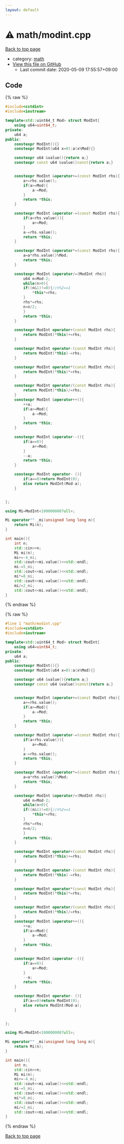 ```yaml
---
layout: default
---
```


<!-- mathjax config similar to math.stackexchange -->
<script type="text/javascript" async
  src="https://cdnjs.cloudflare.com/ajax/libs/mathjax/2.7.5/MathJax.js?config=TeX-MML-AM_CHTML">
</script>
<script type="text/x-mathjax-config">
  MathJax.Hub.Config({
    TeX: { equationNumbers: { autoNumber: "AMS" }},
    tex2jax: {
      inlineMath: [ ['$','$'] ],
      processEscapes: true
    },
    "HTML-CSS": { matchFontHeight: false },
    displayAlign: "left",
    displayIndent: "2em"
  });
</script>

<script type="text/javascript" src="https://cdnjs.cloudflare.com/ajax/libs/jquery/3.4.1/jquery.min.js"></script>
<script src="https://cdn.jsdelivr.net/npm/jquery-balloon-js@1.1.2/jquery.balloon.min.js" integrity="sha256-ZEYs9VrgAeNuPvs15E39OsyOJaIkXEEt10fzxJ20+2I=" crossorigin="anonymous"></script>
<script type="text/javascript" src="../../assets/js/copy-button.js"></script>
<link rel="stylesheet" href="../../assets/css/copy-button.css" />


# :warning: math/modint.cpp

<a href="../../index.html">Back to top page</a>

* category: <a href="../../index.html#7e676e9e663beb40fd133f5ee24487c2">math</a>
* <a href="{{ site.github.repository_url }}/blob/master/math/modint.cpp">View this file on GitHub</a>
    - Last commit date: 2020-05-09 17:55:57+09:00




## Code

<a id="unbundled"></a>
{% raw %}
```cpp
#include<cstdint>
#include<iostream>

template<std::uint64_t Mod> struct ModInt{
    using u64=uint64_t;
private:
    u64 a;
public:
    constexpr ModInt(){}
    constexpr ModInt(u64 x=0):a(x%Mod){}

    constexpr u64 &value(){return a;}
    constexpr const u64 &value()const{return a;}


    constexpr ModInt &operator+=(const ModInt rhs){
        a+=rhs.value();
        if(a>=Mod){
            a-=Mod;
        }
        return *this;
    }

    constexpr ModInt &operator-=(const ModInt rhs){
        if(a<rhs.value()){
            a+=Mod;
        }
        a-=rhs.value();
        return *this;
    }

    constexpr ModInt &operator*=(const ModInt rhs){
        a=a*rhs.value()%Mod;
        return *this;
    }

    constexpr ModInt &operator/=(ModInt rhs){
        u64 n=Mod-2;
        while(n>0){
        if((n&1)!=0){//n%2==1
            *this*=rhs;
        }
        rhs*=rhs;
        n=n/2;
        }
        return *this;
    }

    constexpr ModInt operator+(const ModInt rhs){
        return ModInt(*this)+=rhs;
    }

    constexpr ModInt operator-(const ModInt rhs){
        return ModInt(*this)-=rhs;
    }

    constexpr ModInt operator*(const ModInt rhs){
        return ModInt(*this)*=rhs;
    }

    constexpr ModInt operator/(const ModInt rhs){
        return ModInt(*this)/=rhs;
    }
    constexpr ModInt &operator++(){
        ++a;
        if(a>=Mod){
            a-=Mod;
        }
        return *this;
    }

    constexpr ModInt &operator--(){
        if(a==0){
            a+=Mod;
        }
        --a;
        return *this;
    }

    constexpr ModInt operator- (){
        if(a==0)return ModInt(0);
        else return ModInt(Mod-a);
    }


};

using Mi=ModInt<1000000007ull>;

Mi operator"" _mi(unsigned long long n){
    return Mi(n);
}

int main(){
    int n;
    std::cin>>n;
    Mi mi(n);
    mi+=-4_mi;
    std::cout<<mi.value()<<std::endl;
    mi-=5_mi;
    std::cout<<mi.value()<<std::endl;
    mi*=8_mi;
    std::cout<<mi.value()<<std::endl;
    mi/=2_mi;
    std::cout<<mi.value()<<std::endl;
}

```
{% endraw %}

<a id="bundled"></a>
{% raw %}
```cpp
#line 1 "math/modint.cpp"
#include<cstdint>
#include<iostream>

template<std::uint64_t Mod> struct ModInt{
    using u64=uint64_t;
private:
    u64 a;
public:
    constexpr ModInt(){}
    constexpr ModInt(u64 x=0):a(x%Mod){}

    constexpr u64 &value(){return a;}
    constexpr const u64 &value()const{return a;}


    constexpr ModInt &operator+=(const ModInt rhs){
        a+=rhs.value();
        if(a>=Mod){
            a-=Mod;
        }
        return *this;
    }

    constexpr ModInt &operator-=(const ModInt rhs){
        if(a<rhs.value()){
            a+=Mod;
        }
        a-=rhs.value();
        return *this;
    }

    constexpr ModInt &operator*=(const ModInt rhs){
        a=a*rhs.value()%Mod;
        return *this;
    }

    constexpr ModInt &operator/=(ModInt rhs){
        u64 n=Mod-2;
        while(n>0){
        if((n&1)!=0){//n%2==1
            *this*=rhs;
        }
        rhs*=rhs;
        n=n/2;
        }
        return *this;
    }

    constexpr ModInt operator+(const ModInt rhs){
        return ModInt(*this)+=rhs;
    }

    constexpr ModInt operator-(const ModInt rhs){
        return ModInt(*this)-=rhs;
    }

    constexpr ModInt operator*(const ModInt rhs){
        return ModInt(*this)*=rhs;
    }

    constexpr ModInt operator/(const ModInt rhs){
        return ModInt(*this)/=rhs;
    }
    constexpr ModInt &operator++(){
        ++a;
        if(a>=Mod){
            a-=Mod;
        }
        return *this;
    }

    constexpr ModInt &operator--(){
        if(a==0){
            a+=Mod;
        }
        --a;
        return *this;
    }

    constexpr ModInt operator- (){
        if(a==0)return ModInt(0);
        else return ModInt(Mod-a);
    }


};

using Mi=ModInt<1000000007ull>;

Mi operator"" _mi(unsigned long long n){
    return Mi(n);
}

int main(){
    int n;
    std::cin>>n;
    Mi mi(n);
    mi+=-4_mi;
    std::cout<<mi.value()<<std::endl;
    mi-=5_mi;
    std::cout<<mi.value()<<std::endl;
    mi*=8_mi;
    std::cout<<mi.value()<<std::endl;
    mi/=2_mi;
    std::cout<<mi.value()<<std::endl;
}

```
{% endraw %}

<a href="../../index.html">Back to top page</a>

